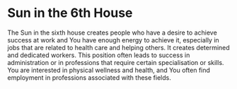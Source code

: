 # **Sun in the 6th House**

The Sun in the sixth house creates people who have a desire to achieve success at work and You have enough energy to achieve it, especially in jobs that are related to health care and helping others. It creates determined and dedicated workers. This position often leads to success in administration or in professions that require certain specialisation or skills. You are interested in physical wellness and health, and You often find employment in professions associated with these fields.